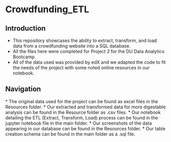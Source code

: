 # Crowdfunding_ETL

<h2> Introduction </h2>

* This repository showcases the ability to extract, transform, and load data from a crowdfunding website into a SQL database. <br>
* All the files here were completed for Project 2 for the DU Data Analytics Bootcamp. <br>
* All of the data used was provided by edX and we adapted the code to fit the needs of the project with some noted online resources in our notebook.
  
<h2> Navigation </h2>
* The original data used for the project can be found as excel files in the Resources folder.
* Our extracted and transformed data for more digestable analysis can be found in the Resource folder as .csv files.
* Our notebook detailing the ETL (Extract, Transform, Load) process can be found in the jupyter notebook file in the main folder. 
* Our screenshots of the data appearing in our database can be found in the Resources folder.
* Our table creation schema can be found in the main folder as a .sql file.
